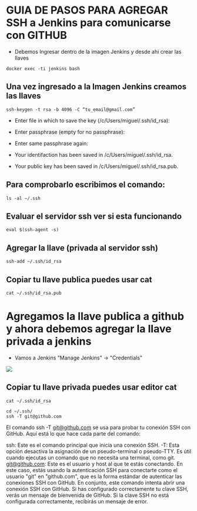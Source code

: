 # GUIA DE PASOS PARA AGREGAR SSH a Jenkins para comunicarse con GITHUB

- Debemos Ingresar dentro de la imagen Jenkins y desde ahi crear las llaves

```shell
docker exec -ti jenkins bash
```

## Una vez ingresado a la Imagen Jenkins creamos las llaves

```shell
ssh-keygen -t rsa -b 4096 -C “tu_email@gmail.com”
```

- Enter file in which to save the key (/c/Users/miguel/.ssh/id_rsa):
- Enter passphrase (empty for no passphrase):
- Enter same passphrase again:

- Your identifaction has been saved in /c/Users/miguel/.ssh/id_rsa.
- Your public key has been saved in /c/Users/miguel/.ssh/id_rsa.pub.


## Para comprobarlo escribimos el comando:

```shell
ls -al ~/.ssh
```
## Evaluar el servidor ssh ver si esta funcionando

```shell
eval $(ssh-agent -s)
```

## Agregar la llave (privada al servidor ssh)

```shell
ssh-add ~/.ssh/id_rsa
```
## Copiar tu llave publica puedes usar cat

```shell
cat ~/.ssh/id_rsa.pub
```


# Agregamos la llave publica a github y ahora debemos agregar la llave privada a jenkins

- Vamos a Jenkins "Manage Jenkins" -> "Credentials"

<img src="../images/imagen1.png" />

## Copiar tu llave privada puedes usar editor cat

```shell
cat ~/.ssh/id_rsa
```
```shell
cd ~/.ssh/
ssh -T git@github.com

```
El comando ssh -T git@github.com se usa para probar tu conexión SSH con GitHub. Aquí está lo que hace cada parte del comando:

ssh: Este es el comando principal que inicia una conexión SSH.
-T: Esta opción desactiva la asignación de un pseudo-terminal o pseudo-TTY. Es útil cuando ejecutas un comando que no necesita una terminal, como git.
git@github.com: Este es el usuario y host al que te estás conectando. En este caso, estás usando la autenticación SSH para conectarte como el usuario "git" en "github.com", que es la forma estándar de autenticar las conexiones SSH con GitHub.
En conjunto, este comando intenta abrir una conexión SSH con GitHub. Si has configurado correctamente tu clave SSH, verás un mensaje de bienvenida de GitHub. Si la clave SSH no está configurada correctamente, recibirás un mensaje de error.


